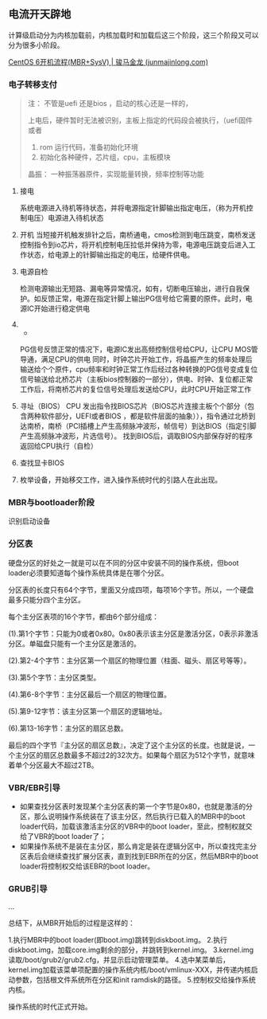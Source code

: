 ## 电流开天辟地

计算级启动分为内核加载前，内核加载时和加载后这三个阶段，这三个阶段又可以分为很多小阶段。

[CentOS 6开机流程(MBR+SysV) | 骏马金龙 (junmajinlong.com)](https://www.junmajinlong.com/linux/boot_process_bios_mbr/)

### 电子转移支付

> 注： 不管是uefi 还是bios ，启动的核心还是一样的， 
>
> 上电后，硬件暂时无法被识别，主板上指定的代码段会被执行，（uefi固件或者
>
> 1.  rom 运行代码，准备初始化环境
> 2. 初始化各种硬件，芯片组，cpu，主板模块
>
> 晶振： 一种振荡器原件，实现能量转换，频率控制等功能

1. 接电

    系统电源进入待机等待状态，并将电源指定针脚输出指定电压，（称为开机控制电压）电源进入待机状态

2. 开机
    当短接开机触发排针之后，南桥通电，cmos检测到电压跳变，南桥发送控制指令到io芯片，将开机控制电压拉低并保持为零，电源电压跳变后进入工作状态，给电源上的针脚输出指定的电压，给硬件供电。

3. 电源自检

    检测电源输出无短路、漏电等异常情况，如有，切断电压输出，进行自我保护。如反馈正常，电源在指定针脚上输出PG信号给它需要的原件。此时，电源IC开始进行稳定供电

4. -
    PG信号反馈正常的情况下，电源IC发出高频控制信号给CPU，让CPU MOS管导通，满足CPU的供电
    同时，时钟芯片开始工作，将晶振产生的频率处理后输送给个个原件，cpu频率和时钟正常工作后经过各种转换的PG信号变成复位信号输送给北桥芯片（主板bios控制器的一部分），供电、时钟、复位都正常工作后，将南桥芯片的复位信号处理后发送给CPU，此时CPU开始正常工作

5. 寻址（BIOS）
    CPU 发出指令找BIOS芯片（BIOS芯片连接主板个个部分（包含两种软件部分，UEFI或者BIOS ，都是软件层面的抽象）），指令通过北桥到达南桥，南桥（PCI插槽上产生高频脉冲波形，帧信号）到达BIOS（指定引脚产生高频脉冲波形，片选信号）。 找到BIOS后，调取BIOS内部保存好的程序返回给CPU执行（自检）

6. 查找显卡BIOS

7. 枚举设备，开始移交工作，进入操作系统时代的引路人在此出现。

### MBR与bootloader阶段

识别启动设备

### 分区表

硬盘分区的好处之一就是可以在不同的分区中安装不同的操作系统，但boot loader必须要知道每个操作系统具体是在哪个分区。

分区表的长度只有64个字节，里面又分成四项，每项16个字节。所以，一个硬盘最多只能分四个主分区。

每个主分区表项的16个字节，都由6个部分组成：

(1).第1个字节：只能为0或者0x80。0x80表示该主分区是激活分区，0表示非激活分区。单磁盘只能有一个主分区是激活的。

(2).第2-4个字节：主分区第一个扇区的物理位置（柱面、磁头、扇区号等等）。

(3).第5个字节：主分区类型。

(4).第6-8个字节：主分区最后一个扇区的物理位置。

(5).第9-12字节：该主分区第一个扇区的逻辑地址。

(6).第13-16字节：主分区的扇区总数。

最后的四个字节『主分区的扇区总数』，决定了这个主分区的长度。也就是说，一个主分区的扇区总数最多不超过2的32次方。如果每个扇区为512个字节，就意味着单个分区最大不超过2TB。

### VBR/EBR引导

- 如果查找分区表时发现某个主分区表的第一个字节是0x80，也就是激活的分区，那么说明操作系统装在了该主分区，然后执行已载入的MBR中的boot loader代码，加载该激活主分区的VBR中的boot loader，至此，控制权就交给了VBR的boot loader了；
- 如果操作系统不是装在主分区，那么肯定是装在逻辑分区中，所以查找完主分区表后会继续查找扩展分区表，直到找到EBR所在的分区，然后MBR中的boot loader将控制权交给该EBR的boot loader。

### GRUB引导

...

总结下，从MBR开始后的过程是这样的：

1.执行MBR中的boot loader(即boot.img)跳转到diskboot.img。
2.执行diskboot.img，加载core.img剩余的部分，并跳转到kernel.img。
3.kernel.img读取/boot/grub2/grub2.cfg，并显示启动管理菜单。
4.选中某菜单后，kernel.img加载该菜单项配置的操作系统内核/boot/vmlinux-XXX，并传递内核启动参数，包括根文件系统所在分区和init ramdisk的路径。
5.控制权交给操作系统内核。

操作系统的时代正式开始。

